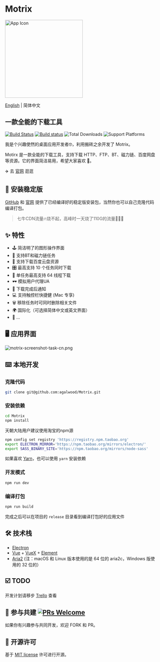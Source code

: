 # Motrix

<a href="https://motrix.app">
  <img src="https://cdn.nlark.com/yuque/0/2018/png/129147/1543735425232-a5d2c99f-d788-43e4-9781-558ff6d21027.png" width="256" alt="App Icon" />
</a>

[English](./README.md) | 简体中文

## 一款全能的下载工具
[![Build Status](https://travis-ci.org/agalwood/Motrix.svg?branch=master)](https://travis-ci.org/agalwood/Motrix) [![Build status](https://ci.appveyor.com/api/projects/status/l11d5h05xwwcvoux/branch/master?svg=true)](https://ci.appveyor.com/project/agalwood/motrix/branch/master) ![Total Downloads](https://img.shields.io/github/downloads/agalwood/Motrix/total.svg) ![Support Platforms](https://camo.githubusercontent.com/a50c47295f350646d08f2e1ccd797ceca3840e52/68747470733a2f2f696d672e736869656c64732e696f2f62616467652f706c6174666f726d2d6d61634f5325323025374325323057696e646f77732532302537432532304c696e75782d6c69676874677265792e737667)

我是个兴趣使然的桌面应用开发者🤓，利用搬砖之余开发了 Motrix。

Motirx 是一款全能的下载工具，支持下载 HTTP、FTP、BT、磁力链、百度网盘等资源。它的界面简洁易用，希望大家喜欢 👻。

✈️ 去 [官网](https://motrix.app) 逛逛

## 💽 安装稳定版
[GitHub](https://github.com/agalwood/Motrix/releases) 和 [官网](https://motrix.app) 提供了已经编译好的稳定版安装包，当然你也可以自己克隆代码编译打包。

> 七牛CDN流量🔥烧不起，高峰时一天烧了110G的流量💸💸💸

## ✨ 特性
- 🕹 简洁明了的图形操作界面
- 🧲 支持BT和磁力链任务
- 🤫 支持下载百度云盘资源
- 🎛 最高支持 10 个任务同时下载
- 🚀 单任务最高支持 64 线程下载
- 🕶 模拟用户代理UA
- 🔔 下载完成后通知
- 💻 支持触控栏快捷健 (Mac 专享)
- 🗑 移除任务时可同时删除相关文件
- 🌍 国际化（可选择简体中文或英文界面）
- 🎏 ...

## 🖥 应用界面
![motrix-screenshot-task-cn.png](https://cdn.nlark.com/yuque/0/2019/png/129147/1548251088177-21762a41-3975-4417-bf54-6f64aeb0f20d.png)

## ⌨️ 本地开发

### 克隆代码
```bash
git clone git@github.com:agalwood/Motrix.git
```

### 安装依赖
```bash
cd Motrix
npm install
```
天朝大陆用户建议使用淘宝的npm源
```bash
npm config set registry 'https://registry.npm.taobao.org'
export ELECTRON_MIRROR='https://npm.taobao.org/mirrors/electron/'
export SASS_BINARY_SITE='https://npm.taobao.org/mirrors/node-sass'
```
如果喜欢 [Yarn](https://yarnpkg.com/)，也可以使用 `yarn` 安装依赖

### 开发模式
```bash
npm run dev
```

### 编译打包
```bash
npm run build
```
完成之后可以在项目的 `release` 目录看到编译打包好的应用文件

## 🛠 技术栈
- [Electron](https://electronjs.org/)
- [Vue](https://vuejs.org/) + [VueX](https://vuex.vuejs.org/) + [Element](https://element.eleme.io)
- [Aria2](https://aria2.github.io/) (注：macOS 和 Linux 版本使用的是 64 位的 aria2c，Windows 版使用的 32 位的）

## ☑️ TODO
开发计划请移步 [Trello](https://trello.com/b/qNUzA0bv/motrix) 查看

## 🤝 参与共建 [![PRs Welcome](https://img.shields.io/badge/PRs-welcome-brightgreen.svg?style=flat-square)](http://makeapullrequest.com)
如果你有兴趣参与共同开发，欢迎 FORK 和 PR。

## 📜 开源许可
基于 [MIT license](https://opensource.org/licenses/MIT) 许可进行开源。
